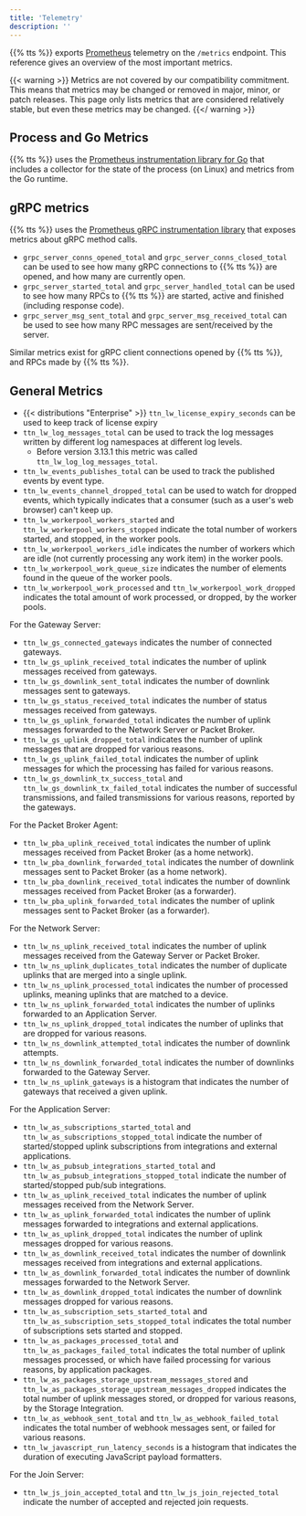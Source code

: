 ```yaml
---
title: 'Telemetry'
description: ''
---
```


{{% tts %}} exports [Prometheus](https://prometheus.io/) telemetry on the `/metrics` endpoint. This reference gives an overview of the most important metrics.

<!--more-->

{{< warning >}} Metrics are not covered by our compatibility commitment. This means that metrics may be changed or removed in major, minor, or patch releases. This page only lists metrics that are considered relatively stable, but even these metrics may be changed. {{</ warning >}}

## Process and Go Metrics

{{% tts %}} uses the [Prometheus instrumentation library for Go](https://github.com/prometheus/client_golang/) that includes a collector for the state of the process (on Linux) and metrics from the Go runtime.

## gRPC metrics

{{% tts %}} uses the [Prometheus gRPC instrumentation library](https://github.com/grpc-ecosystem/go-grpc-prometheus) that exposes metrics about gRPC method calls.

- `grpc_server_conns_opened_total` and `grpc_server_conns_closed_total` can be used to see how many gRPC connections to {{% tts %}} are opened, and how many are currently open.
- `grpc_server_started_total` and `grpc_server_handled_total` can be used to see how many RPCs to {{% tts %}} are started, active and finished (including response code).
- `grpc_server_msg_sent_total` and `grpc_server_msg_received_total` can be used to see how many RPC messages are sent/received by the server.

Similar metrics exist for gRPC client connections opened by {{% tts %}}, and RPCs made by {{% tts %}}.

## General Metrics

- {{< distributions "Enterprise" >}} `ttn_lw_license_expiry_seconds` can be used to keep track of license expiry
- `ttn_lw_log_messages_total` can be used to track the log messages written by different log namespaces at different log levels.
  - Before version 3.13.1 this metric was called `ttn_lw_log_log_messages_total`.
- `ttn_lw_events_publishes_total` can be used to track the published events by event type.
- `ttn_lw_events_channel_dropped_total` can be used to watch for dropped events, which typically indicates that a consumer (such as a user's web browser) can't keep up.
- `ttn_lw_workerpool_workers_started` and `ttn_lw_workerpool_workers_stopped` indicate the total number of workers started, and stopped, in the worker pools.
- `ttn_lw_workerpool_workers_idle` indicates the number of workers which are idle (not currently processing any work item) in the worker pools.
- `ttn_lw_workerpool_work_queue_size` indicates the number of elements found in the queue of the worker pools.
- `ttn_lw_workerpool_work_processed` and `ttn_lw_workerpool_work_dropped` indicates the total amount of work processed, or dropped, by the worker pools.

For the Gateway Server:

- `ttn_lw_gs_connected_gateways` indicates the number of connected gateways.
- `ttn_lw_gs_uplink_received_total` indicates the number of uplink messages received from gateways.
- `ttn_lw_gs_downlink_sent_total` indicates the number of downlink messages sent to gateways.
- `ttn_lw_gs_status_received_total` indicates the number of status messages received from gateways.
- `ttn_lw_gs_uplink_forwarded_total` indicates the number of uplink messages forwarded to the Network Server or Packet Broker.
- `ttn_lw_gs_uplink_dropped_total` indicates the number of uplink messages that are dropped for various reasons.
- `ttn_lw_gs_uplink_failed_total` indicates the number of uplink messages for which the processing has failed for various reasons.
- `ttn_lw_gs_downlink_tx_success_total` and `ttn_lw_gs_downlink_tx_failed_total` indicates the number of successful transmissions, and failed transmissions for various reasons, reported by the gateways.

For the Packet Broker Agent:

- `ttn_lw_pba_uplink_received_total` indicates the number of uplink messages received from Packet Broker (as a home network).
- `ttn_lw_pba_downlink_forwarded_total` indicates the number of downlink messages sent to Packet Broker (as a home network).
- `ttn_lw_pba_downlink_received_total` indicates the number of downlink messages received from Packet Broker (as a forwarder).
- `ttn_lw_pba_uplink_forwarded_total` indicates the number of uplink messages sent to Packet Broker (as a forwarder).

For the Network Server:

- `ttn_lw_ns_uplink_received_total` indicates the number of uplink messages received from the Gateway Server or Packet Broker.
- `ttn_lw_ns_uplink_duplicates_total` indicates the number of duplicate uplinks that are merged into a single uplink.
- `ttn_lw_ns_uplink_processed_total` indicates the number of processed uplinks, meaning uplinks that are matched to a device.
- `ttn_lw_ns_uplink_forwarded_total` indicates the number of uplinks forwarded to an Application Server.
- `ttn_lw_ns_uplink_dropped_total` indicates the number of uplinks that are dropped for various reasons.
- `ttn_lw_ns_downlink_attempted_total` indicates the number of downlink attempts.
- `ttn_lw_ns_downlink_forwarded_total` indicates the number of downlinks forwarded to the Gateway Server.
- `ttn_lw_ns_uplink_gateways` is a histogram that indicates the number of gateways that received a given uplink.

For the Application Server:

- `ttn_lw_as_subscriptions_started_total` and `ttn_lw_as_subscriptions_stopped_total` indicate the number of started/stopped uplink subscriptions from integrations and external applications.
- `ttn_lw_as_pubsub_integrations_started_total` and `ttn_lw_as_pubsub_integrations_stopped_total` indicate the number of started/stopped pub/sub integrations.
- `ttn_lw_as_uplink_received_total` indicates the number of uplink messages received from the Network Server.
- `ttn_lw_as_uplink_forwarded_total` indicates the number of uplink messages forwarded to integrations and external applications.
- `ttn_lw_as_uplink_dropped_total` indicates the number of uplink messages dropped for various reasons.
- `ttn_lw_as_downlink_received_total` indicates the number of downlink messages received from integrations and external applications.
- `ttn_lw_as_downlink_forwarded_total` indicates the number of downlink messages forwarded to the Network Server.
- `ttn_lw_as_downlink_dropped_total` indicates the number of downlink messages dropped for various reasons.
- `ttn_lw_as_subscription_sets_started_total` and `ttn_lw_as_subscription_sets_stopped_total` indicates the total number of subscriptions sets started and stopped.
- `ttn_lw_as_packages_processed_total` and `ttn_lw_as_packages_failed_total` indicates the total number of uplink messages processed, or which have failed processing for various reasons, by application packages.
- `ttn_lw_as_packages_storage_upstream_messages_stored` and `ttn_lw_as_packages_storage_upstream_messages_dropped` indicates the total number of uplink messages stored, or dropped for various reasons, by the Storage Integration.
- `ttn_lw_as_webhook_sent_total` and `ttn_lw_as_webhook_failed_total` indicates the total number of webhook messages sent, or failed for various reasons.
- `ttn_lw_javascript_run_latency_seconds` is a histogram that indicates the duration of executing JavaScript payload formatters.

For the Join Server:

- `ttn_lw_js_join_accepted_total` and `ttn_lw_js_join_rejected_total` indicate the number of accepted and rejected join requests.
